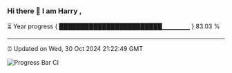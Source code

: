 ### Hi there 👋 I am Harry , 

⏳ Year progress { ████████████████████████▁▁▁▁▁▁ } 83.03 %

---

⏰ Updated on Wed, 30 Oct 2024 21:22:49 GMT

![Progress Bar CI](https://github.com/duykhang68/duykhang68/workflows/Progress%20Bar%20CI/badge.svg)
